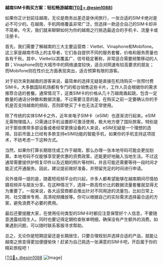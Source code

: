**越南SIM卡购买方案：轻松畅游越南[[TG💪+ @esim1088](https://t.me/s/esim1088)]**

如果你正计划前往越南，无论是商务出差还是休闲旅行，一张合适的SIM卡绝对是必不可少的。在越南，手机网络覆盖非常广泛，但选择一款适合自己的SIM卡却并不简单。今天，我们就来聊聊如何为你的越南之行挑选最适合的手机卡、流量卡或注册卡。

首先，我们需要了解越南的三大主要运营商：Viettel、Vinaphone和Mobifone。这三家是越南市场上的主导者，它们各自提供不同的服务套餐，价格和服务质量也各有千秋。其中，Viettel以其覆盖广、信号稳定著称，非常适合需要频繁移动的人群；Vinaphone则在大城市中的网络速度较快，适合对网速有较高要求的朋友；而Mobifone则在性价比方面表现突出，适合预算有限的游客。

对于初次来到越南的游客来说，最简单的选择无疑是直接在机场购买一张预付费SIM卡。大多数国际机场都有专门的柜台销售这些卡片，工作人员会根据你的需求推荐合适的套餐。通常情况下，这类SIM卡的价格从几十万越南盾起跳，包含一定数量的通话分钟数和数据流量。不过需要注意的是，在购买之前一定要确认你的手机是否支持越南的频段，否则即使买了卡也无法正常使用。

除了传统的实体SIM卡之外，近年来电子SIM卡（eSIM）也逐渐流行起来。eSIM无需物理插入，只需通过手机设置即可激活使用，极大地方便了国际旅客。特别是对于那些携带多部设备或者经常更换设备的人来说，eSIM无疑是一个理想的选择。目前市面上已经有多款支持eSIM功能的智能手机，如果你的手机支持这项技术，不妨考虑一下这种方式。

当然，如果你打算长期居住或工作于越南，那么办理一张本地号码可能会更加划算。本地号码不仅能够享受更优惠的资费政策，还能更好地融入当地生活。不过这通常需要提供护照复印件以及近期的照片等材料，并且可能还需要等待一段时间才能正式开通服务。因此，建议提前做好准备，并预留充足的时间进行申请。

另外值得一提的是，随着短视频平台的兴起，许多人都希望能够在越南期间尽情拍摄视频并与朋友分享。在这种情况下，选择一款高性价比的数据流量套餐就显得尤为重要了。一般来说，各大运营商都会推出针对不同用途的流量包，比如日常上网、社交媒体专用、高清视频播放等。你可以根据自己的实际需求选择最合适的方案，避免浪费不必要的费用。

最后还要提醒大家，在使用任何类型的SIM卡时都应注意保管好个人信息，不要随意透露给陌生人。同时也要记得定期检查账单明细，确保没有产生额外的消费。如果遇到问题，可以随时联系客服寻求帮助。

总之，无论你是短期逗留还是长期居住，只要合理规划并选择合适的产品，就能让越南之旅变得更加便捷愉快！赶紧为自己挑选一张满意的SIM卡吧，开启属于你的精彩旅程吧！

[[TG💪+ @esim1088](https://t.me/s/esim1088) ![Image](https://i.postimg.cc/4NQfJmqS/Snipaste-2025-05-13-00-14-12.png)]